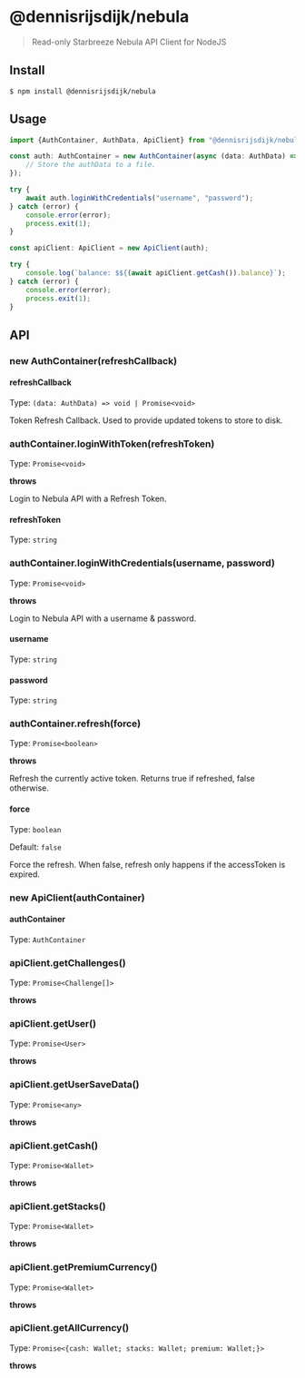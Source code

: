 # @dennisrijsdijk/nebula

> Read-only Starbreeze Nebula API Client for NodeJS 

## Install

```
$ npm install @dennisrijsdijk/nebula
```

## Usage

```ts
import {AuthContainer, AuthData, ApiClient} from "@dennisrijsdijk/nebula";

const auth: AuthContainer = new AuthContainer(async (data: AuthData) => {
    // Store the authData to a file.
});

try {
    await auth.loginWithCredentials("username", "password");
} catch (error) {
    console.error(error);
    process.exit(1);
}

const apiClient: ApiClient = new ApiClient(auth);

try {
    console.log(`balance: $${(await apiClient.getCash()).balance}`);
} catch (error) {
    console.error(error);
    process.exit(1);
}
```

## API

### new AuthContainer(refreshCallback)

#### refreshCallback

Type: `(data: AuthData) => void | Promise<void>`

Token Refresh Callback. Used to provide updated tokens to store to disk.

### authContainer.loginWithToken(refreshToken)

Type: `Promise<void>`

**throws**

Login to Nebula API with a Refresh Token.

#### refreshToken

Type: `string`

### authContainer.loginWithCredentials(username, password)

Type: `Promise<void>`

**throws**

Login to Nebula API with a username & password.

#### username

Type: `string`

#### password

Type: `string`

### authContainer.refresh(force)

Type: `Promise<boolean>`

**throws**

Refresh the currently active token. Returns true if refreshed, false otherwise.

#### force

Type: `boolean`

Default: `false`

Force the refresh. When false, refresh only happens if the accessToken is expired.

### new ApiClient(authContainer)

#### authContainer

Type: `AuthContainer`

### apiClient.getChallenges()

Type: `Promise<Challenge[]>`

**throws**

### apiClient.getUser()

Type: `Promise<User>`

**throws**

### apiClient.getUserSaveData()

Type: `Promise<any>`

**throws**

### apiClient.getCash()

Type: `Promise<Wallet>`

**throws**

### apiClient.getStacks()

Type: `Promise<Wallet>`

**throws**

### apiClient.getPremiumCurrency()

Type: `Promise<Wallet>`

**throws**

### apiClient.getAllCurrency()

Type: `Promise<{cash: Wallet; stacks: Wallet; premium: Wallet;}>`

**throws**
